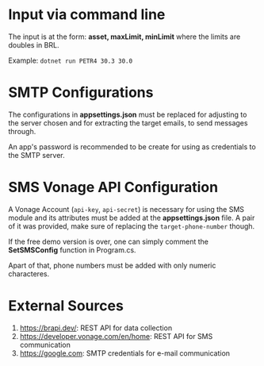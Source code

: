 # Input via command line

The input is at the form: **asset, maxLimit, minLimit** where the limits are doubles in BRL.

Example:
`dotnet run PETR4 30.3 30.0`

# SMTP Configurations

The configurations in **appsettings.json** must be replaced for adjusting to the server chosen and for extracting the target emails, to send messages through.

An app's password is recommended to be create for using as credentials to the SMTP server.

# SMS Vonage API Configuration

A Vonage Account (`api-key`, `api-secret`) is necessary for using the SMS module and its attributes must be added at the **appsettings.json** file. A pair of it was provided, make sure of replacing the `target-phone-number` though.

If the free demo version is over, one can simply comment the **SetSMSConfig** function in Program.cs.

Apart of that, phone numbers must be added with only numeric characteres.

# External Sources

1. https://brapi.dev/: REST API for data collection
2. https://developer.vonage.com/en/home: REST API for SMS communication
3. https://google.com: SMTP credentials for e-mail communication
